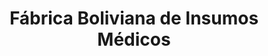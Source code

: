 ---
title: "Fábrica Boliviana de Insumos Médicos"
url: /cochabamba/fabrica-boliviana-de-insumos-medicos/
shop: suministros médicos
---